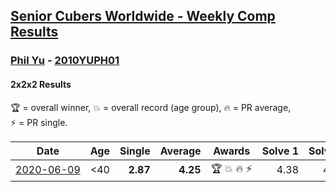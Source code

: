<style>table {white-space: nowrap;}</style>

## [Senior Cubers Worldwide - Weekly Comp Results](/scw-comp/results/)
### [Phil Yu](README.md) - [2010YUPH01](https://www.worldcubeassociation.org/persons/2010YUPH01?event=222)
#### 2x2x2 Results

<span style="white-space: nowrap;">🏆 = overall winner</span>, <span style="white-space: nowrap;">💥 = overall record (age group)</span>, <span style="white-space: nowrap;">🔥 = PR average</span>, <span style="white-space: nowrap;">⚡ = PR single</span>.

| Date | Age | Single | Average | Awards | Solve 1 | Solve 2 | Solve 3 | Solve 4 | Solve 5 | Video |
| :--: | :--: | --: | --: | :--: | --: | --: | --: | --: | --: | :-- |
| [2020-06-09](../../results/2020-06-09/222.md) | <40 | **2.87** | **4.25** | 🏆 💥 🔥 ⚡ | 4.38 | 4.21 | **2.87** | 4.17 | 5.82 | [Link](https://www.facebook.com/events/903549840109576?view=permalink&id=904458400018720) |


<!-- Global site tag (gtag.js) - Google Analytics -->
<script async src="https://www.googletagmanager.com/gtag/js?id=UA-86348435-3"></script>
<script>window.dataLayer = window.dataLayer || []; function gtag() {dataLayer.push(arguments);} gtag('js', new Date()); gtag('config', 'UA-86348435-3');</script>
